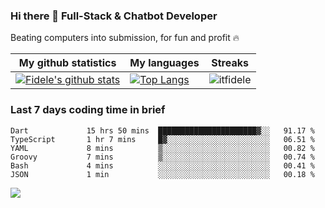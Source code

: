 ### Hi there 👋 Full-Stack & Chatbot Developer
<p>Beating computers into submission, for fun and profit 🔥</p>

|My github statistics|My languages|Streaks|
|-|-|-|
|[![Fidele's github stats](https://github-readme-stats.vercel.app/api?username=itfidele&count_private=true&show_icons=true&theme=dark&hide_title=true)](https://github.com/itfidele)|[![Top Langs](https://github-readme-stats.vercel.app/api/top-langs/?username=itfidele&show_icons=true&langs_count=10&theme=dark&layout=compact&hide_title=true)](https://github.com/itfidele)|![itfidele](https://github-readme-streak-stats.herokuapp.com/?user=itfidele&theme=dark)

### Last 7 days coding time in brief
<!--START_SECTION:waka-->

```text
Dart             15 hrs 50 mins  ██████████████████████▓░░   91.17 %
TypeScript       1 hr 7 mins     █▓░░░░░░░░░░░░░░░░░░░░░░░   06.51 %
YAML             8 mins          ▒░░░░░░░░░░░░░░░░░░░░░░░░   00.82 %
Groovy           7 mins          ▒░░░░░░░░░░░░░░░░░░░░░░░░   00.74 %
Bash             4 mins          ░░░░░░░░░░░░░░░░░░░░░░░░░   00.41 %
JSON             1 min           ░░░░░░░░░░░░░░░░░░░░░░░░░   00.18 %
```

<!--END_SECTION:waka-->

![](https://komarev.com/ghpvc/?username=itfidele)
